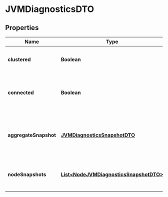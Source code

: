
# JVMDiagnosticsDTO

## Properties
Name | Type | Description | Notes
------------ | ------------- | ------------- | -------------
**clustered** | **Boolean** | Whether or not the NiFi instance is clustered |  [optional]
**connected** | **Boolean** | Whether or not the node is connected to the cluster |  [optional]
**aggregateSnapshot** | [**JVMDiagnosticsSnapshotDTO**](JVMDiagnosticsSnapshotDTO.md) | Aggregate JVM diagnostic information about the entire cluster |  [optional]
**nodeSnapshots** | [**List&lt;NodeJVMDiagnosticsSnapshotDTO&gt;**](NodeJVMDiagnosticsSnapshotDTO.md) | Node-wise breakdown of JVM diagnostic information |  [optional]



